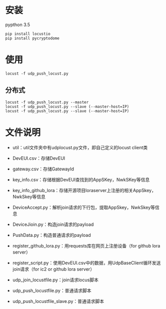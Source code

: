 # 安装 
pypthon 3.5

```
pip install locustio
pip install pycryptodome

```

# 使用
```
locust -f udp_push_locust.py
```
## 分布式
```
locust -f udp_push_locust.py --master
locust -f udp_push_locust.py --slave (--master-host=IP)
locust -f udp_push_locust.py --slave (--master-host=IP)
```

# 文件说明
- util：util文件夹中有udplocust.py文件，即自己定义的locust client类

- DevEUI.csv：存储DevEUI
- gateway.csv：存储GatewayId
- key_info.csv：存储根据DevEUI查找到的AppSKey，NwkSKey等信息
- key_info_github_lora：存储开源项目loraserver上注册的相关AppSkey，NwkSkey等信息

- DeviceAccept.py：解析join请求的下行包，提取AppSkey，NwkSkey等信息
- DeviceJioin.py：构造join请求的payload
- PushData.py：构造普通请求的payload

- register_github_lora.py：用requests库在网页上注册设备（for github lora server）
- register_script.py：使用DevEUI.csv中的数据，用UdpBaseClient循环发送join请求（for ic2 or github lora server）

- udp_join_locustfile.py：join请求locus脚本
- udp_push_locustfile.py：普通请求脚本
- udp_push_locustfile_slave.py：普通请求脚本

